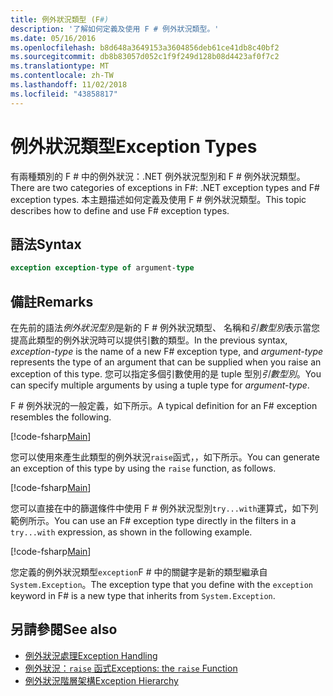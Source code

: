 ```yaml
---
title: 例外狀況類型 (F#)
description: '了解如何定義及使用 F # 例外狀況類型。'
ms.date: 05/16/2016
ms.openlocfilehash: b8d648a3649153a3604856deb61ce41db8c40bf2
ms.sourcegitcommit: db8b83057d052c1f9f249d128b08d4423af0f7c2
ms.translationtype: MT
ms.contentlocale: zh-TW
ms.lasthandoff: 11/02/2018
ms.locfileid: "43858817"
---
```

# <a name="exception-types"></a><span data-ttu-id="793c3-103">例外狀況類型</span><span class="sxs-lookup"><span data-stu-id="793c3-103">Exception Types</span></span>

<span data-ttu-id="793c3-104">有兩種類別的 F # 中的例外狀況：.NET 例外狀況型別和 F # 例外狀況類型。</span><span class="sxs-lookup"><span data-stu-id="793c3-104">There are two categories of exceptions in F#: .NET exception types and F# exception types.</span></span> <span data-ttu-id="793c3-105">本主題描述如何定義及使用 F # 例外狀況類型。</span><span class="sxs-lookup"><span data-stu-id="793c3-105">This topic describes how to define and use F# exception types.</span></span>

## <a name="syntax"></a><span data-ttu-id="793c3-106">語法</span><span class="sxs-lookup"><span data-stu-id="793c3-106">Syntax</span></span>

```fsharp
exception exception-type of argument-type
```

## <a name="remarks"></a><span data-ttu-id="793c3-107">備註</span><span class="sxs-lookup"><span data-stu-id="793c3-107">Remarks</span></span>

<span data-ttu-id="793c3-108">在先前的語法*例外狀況型別*是新的 F # 例外狀況類型、 名稱和*引數型別*表示當您提高此類型的例外狀況時可以提供引數的類型。</span><span class="sxs-lookup"><span data-stu-id="793c3-108">In the previous syntax, *exception-type* is the name of a new F# exception type, and *argument-type* represents the type of an argument that can be supplied when you raise an exception of this type.</span></span> <span data-ttu-id="793c3-109">您可以指定多個引數使用的是 tuple 型別*引數型別*。</span><span class="sxs-lookup"><span data-stu-id="793c3-109">You can specify multiple arguments by using a tuple type for *argument-type*.</span></span>

<span data-ttu-id="793c3-110">F # 例外狀況的一般定義，如下所示。</span><span class="sxs-lookup"><span data-stu-id="793c3-110">A typical definition for an F# exception resembles the following.</span></span>

[!code-fsharp[Main](../../../../samples/snippets/fsharp/lang-ref-2/snippet5501.fs)]

<span data-ttu-id="793c3-111">您可以使用來產生此類型的例外狀況`raise`函式，，如下所示。</span><span class="sxs-lookup"><span data-stu-id="793c3-111">You can generate an exception of this type by using the `raise` function, as follows.</span></span>

[!code-fsharp[Main](../../../../samples/snippets/fsharp/lang-ref-2/snippet5502.fs)]

<span data-ttu-id="793c3-112">您可以直接在中的篩選條件中使用 F # 例外狀況型別`try...with`運算式，如下列範例所示。</span><span class="sxs-lookup"><span data-stu-id="793c3-112">You can use an F# exception type directly in the filters in a `try...with` expression, as shown in the following example.</span></span>

[!code-fsharp[Main](../../../../samples/snippets/fsharp/lang-ref-2/snippet5503.fs)]

<span data-ttu-id="793c3-113">您定義的例外狀況類型`exception`F # 中的關鍵字是新的類型繼承自`System.Exception`。</span><span class="sxs-lookup"><span data-stu-id="793c3-113">The exception type that you define with the `exception` keyword in F# is a new type that inherits from `System.Exception`.</span></span>

## <a name="see-also"></a><span data-ttu-id="793c3-114">另請參閱</span><span class="sxs-lookup"><span data-stu-id="793c3-114">See also</span></span>

- [<span data-ttu-id="793c3-115">例外狀況處理</span><span class="sxs-lookup"><span data-stu-id="793c3-115">Exception Handling</span></span>](index.md)
- [<span data-ttu-id="793c3-116">例外狀況：`raise` 函式</span><span class="sxs-lookup"><span data-stu-id="793c3-116">Exceptions: the `raise` Function</span></span>](the-raise-function.md)
- [<span data-ttu-id="793c3-117">例外狀況階層架構</span><span class="sxs-lookup"><span data-stu-id="793c3-117">Exception Hierarchy</span></span>](https://msdn.microsoft.com/library/z4c5tckx.aspx)
